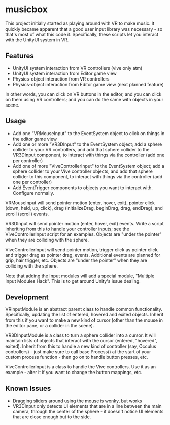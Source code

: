 # musicbox

This project initially started as playing around with VR to make music. It quickly became apparent that a good user input library was necessary - so that's most of what this code it. Specifically, these scripts let you interact with the UnityUI system in VR.

## Features

- UnityUI system interaction from VR controllers (vive only atm)
- UnityUI system interaction from Editor game view
- Physics-object interaction from VR controllers
- Physics-object interaction from Editor game view (next planned feature)

In other words, you can click on VR buttons in the editor, and you can click on them using VR controllers; and you can do the same with objects in your scene.

## Usage

- Add one "VRMouseInput" to the EventSystem object to click on things in the editor game view
- Add one or more "VR3DInput" to the EventSystem object; add a sphere collider to your VR controllers, and add that sphere collider to the VR3DInput component, to interact with things via the controller (add one per controller)
- Add one of more "ViveControllerInput" to the EventSystem object; add a sphere collider to your Vive controller objects,  and add that sphere collider to this component, to interact with things via the controller (add one per controller)
- Add EventTrigger components to objects you want to interact with. Configure normally.

VRMouseInput will send pointer motion (enter, hover, exit), pointer click (down, held, up, click), drag (initializeDrag, beginDrag, drag, endDrag), and scroll (scroll) events.

VR3DInput will send pointer motion (enter, hover, exit) events. Write a script inheriting from this to handle your controller inputs; see the ViveControllerInput script for an examples. Objects are "under the pointer" when they are colliding with the sphere.

ViveControllerInput will send pointer motion, trigger click as pointer click, and trigger drag as pointer drag, events. Additional events are planned for grip, hair trigger, etc. Objects are "under the pointer" when they are colliding with the sphere.

Note that adding the Input modules will add a special module, "Multiple Input Modules Hack". This is to get around Unity's issue dealing.

## Development

VRInputModule is an abstract parent class to handle common functionality. Specifically, updating the list of entered, hovered and exited objects. Inherit from this if you want to make a new kind of cursor (other than the mouse in the editor pane, or a collider in the scene).

VR3DInputModule is a class to turn a sphere collider into a cursor. It will maintain lists of objects that interact with the cursor (entered, "hovered", exited). Inherit from this to handle a new kind of controller (say, Occulus controllers) - just make sure to call base.Process() at the start of your custom process function - then go on to handle button presses, etc.

ViveControllerInput is a class to handle the Vive controllers. Use it as an example - alter it if you want to change the button mappings, etc.

## Known Issues

- Dragging sliders around using the mouse is wonky, but works
- VR3DInput only detects UI elements that are in a line between the main camera, through the center of the sphere - it doesn't notice UI elements that are close enough but to the side.
